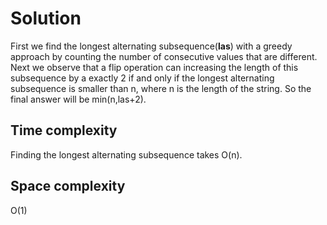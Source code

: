 # Solution

First we find the longest alternating subsequence(**las**) with a greedy approach by counting the number of consecutive values that are different. Next we observe that a flip operation can increasing the length of this subsequence by a exactly 2 if and only if the longest alternating subsequence is smaller than n, where n is the length of the string. So the final answer will be min(n,las+2).

## Time complexity

Finding the longest alternating subsequence takes O(n).

## Space complexity

O(1)